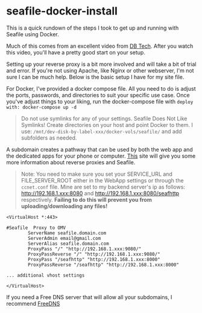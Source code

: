 # seafile-docker-install
This is a quick rundown of the steps I took to get up and running with Seafile using Docker.

Much of this comes from an excellent video from [DB Tech](https://www.youtube.com/watch?v=GZNuVcx-Akk). After you watch this video, you'll have a pretty good start on your setup.

Setting up your reverse proxy is a bit more involved and will take a bit of trial and error. If you're not using Apache, like Nginx or other webserver, I'm not sure I can be much help. Below is the basic setup I have for my site file. 

For Docker, I've provided a docker compose file. All you need to do is adjust the ports, passwords, and directories to suit your specific use case. 
Once you've adjust things to your liking, run the docker-compose file with `deploy with: docker-compose up -d`
> Do not use symlinks for any of your settings. Seafile Does Not Like Symlinks!
> Create directories on your host and point Docker to them.
> I use: `/mnt/dev-disk-by-label-xxx/docker-vols/seafile/` and add subfolders as needed.

A subdomain creates a pathway that can be used by both the web app and the dedicated apps for your phone or computer. [This](https://manual.seafile.com/deploy/deploy_with_apache/) site will give you some more information about reverse proxies and Seafile.
> Note: You need to make sure you set your SERVICE_URL and FILE_SERVER_ROOT either in the WebApp settings or through the `ccnet.conf` file.
> Mine are set to my backend server's ip as follows: http://192.168.1.xxx:8080 and http://192.168.1.xxx:8080/seafhttp respectively.
> **Failing to do this will prevent you from uploading/downloading any files!**

```
<VirtualHost *:443>

#Seafile  Proxy to OMV
        ServerName seafile.domain.com
        ServerAdmin email@gmail.com
        ServerAlias seafile.domain.com
        ProxyPass "/" "http://192.168.1.xxx:9080/"
        ProxyPassReverse "/" "http://192.168.1.xxx:9080/"
        ProxyPass "/seafhttp" "http://192.168.1.xxx:8000"
        ProxyPassReverse "/seafhttp" "http://192.168.1.xxx:8000"

... additional vhost settings

</VirtualHost>
```

If you need a Free DNS server that will allow all your subdomains, I recommend [FreeDNS](https://freedns.afraid.org/)
